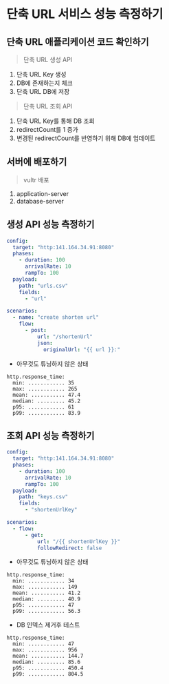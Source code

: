 # 단축 URL 서비스 성능 측정하기
## 단축 URL 애플리케이션 코드 확인하기
> 단축 URL 생성 API
1. 단축 URL Key 생성
2. DB에 존재하는지 체크
3. 단축 URL DB에 저장

> 단축 URL 조회 API
1. 단축 URL Key를 통해 DB 조회
2. redirectCount를 1 증가
3. 변경된 redirectCount를 반영하기 위해 DB에 업데이트

## 서버에 배포하기
> vultr 배포
1. application-server
2. database-server

## 생성 API 성능 측정하기
```yaml
config:
  target: "http:141.164.34.91:8080"
  phases:
    - duration: 100
      arrivalRate: 10
      rampTo: 100
  payload:
    path: "urls.csv"
    fields:
      - "url"

scenarios:
  - name: "create shorten url"
    flow:
      - post:
          url: "/shortenUrl"
          json:
            originalUrl: "{{ url }}:"
```

* 아무것도 튜닝하지 않은 상태
```shell
http.response_time:
  min: ............ 35
  max: ............ 265
  mean: ........... 47.4
  median: ......... 45.2
  p95: ............ 61
  p99: ............ 83.9
```

## 조회 API 성능 측정하기
```yaml
config:
  target: "http:141.164.34.91:8080"
  phases:
    - duration: 100
      arrivalRate: 10
      rampTo: 100
  payload:
    path: "keys.csv"
    fields:
      - "shortenUrlKey"

scenarios:
  - flow:
      - get:
          url: "/{{ shortenUrlKey }}"
          followRedirect: false
```
* 아무것도 튜닝하지 않은 상태
```shell
http.response_time:
  min: ............ 34
  max: ............ 149
  mean: ........... 41.2
  median: ......... 40.9
  p95: ............ 47
  p99: ............ 56.3
```
* DB 인덱스 제거후 테스트
```shell
http.response_time:
  min: ............ 47
  max: ............ 956
  mean: ........... 144.7
  median: ......... 85.6
  p95: ............ 450.4
  p99: ............ 804.5
```